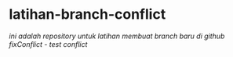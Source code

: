 # latihan-branch-conflict
*ini adalah repository untuk latihan membuat branch baru di github*  
*fixConflict - test conflict*